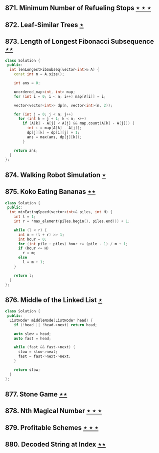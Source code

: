 ## 871. Minimum Number of Refueling Stops [$\star\star\star$](https://leetcode.com/problems/minimum-number-of-refueling-stops)

## 872. Leaf-Similar Trees [$\star$](https://leetcode.com/problems/leaf-similar-trees)

## 873. Length of Longest Fibonacci Subsequence [$\star\star$](https://leetcode.com/problems/length-of-longest-fibonacci-subsequence)

```cpp
class Solution {
 public:
  int lenLongestFibSubseq(vector<int>& A) {
    const int n = A.size();

    int ans = 0;

    unordered_map<int, int> map;
    for (int i = 0; i < n; i++) map[A[i]] = i;

    vector<vector<int>> dp(n, vector<int>(n, 2));

    for (int j = 0; j < n; j++)
      for (int k = j + 1; k < n; k++)
        if (A[k] - A[j] < A[j] && map.count(A[k] - A[j])) {
          int i = map[A[k] - A[j]];
          dp[j][k] = dp[i][j] + 1;
          ans = max(ans, dp[j][k]);
        }

    return ans;
  }
};
```

## 874. Walking Robot Simulation [$\star$](https://leetcode.com/problems/walking-robot-simulation)

## 875. Koko Eating Bananas [$\star\star$](https://leetcode.com/problems/koko-eating-bananas)

```cpp
class Solution {
 public:
  int minEatingSpeed(vector<int>& piles, int H) {
    int l = 1;
    int r = *max_element(piles.begin(), piles.end()) + 1;

    while (l < r) {
      int m = (l + r) >> 1;
      int hour = 0;
      for (int pile : piles) hour += (pile - 1) / m + 1;
      if (hour <= H)
        r = m;
      else
        l = m + 1;
    }

    return l;
  }
};
```

## 876. Middle of the Linked List [$\star$](https://leetcode.com/problems/middle-of-the-linked-list)

```cpp
class Solution {
 public:
  ListNode* middleNode(ListNode* head) {
    if (!head || !head->next) return head;

    auto slow = head;
    auto fast = head;

    while (fast && fast->next) {
      slow = slow->next;
      fast = fast->next->next;
    }

    return slow;
  }
};
```

## 877. Stone Game [$\star\star$](https://leetcode.com/problems/stone-game)

## 878. Nth Magical Number [$\star\star\star$](https://leetcode.com/problems/nth-magical-number)

## 879. Profitable Schemes [$\star\star\star$](https://leetcode.com/problems/profitable-schemes)

## 880. Decoded String at Index [$\star\star$](https://leetcode.com/problems/decoded-string-at-index)
